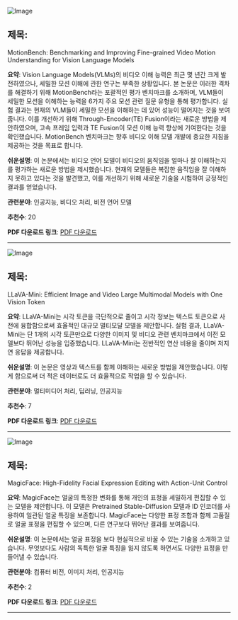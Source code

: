 ![Image](https://cdn-thumbnails.huggingface.co/social-thumbnails/papers/2501.02955.png)

## 제목:
MotionBench: Benchmarking and Improving Fine-grained Video Motion Understanding for Vision Language Models

**요약**:
Vision Language Models(VLMs)의 비디오 이해 능력은 최근 몇 년간 크게 발전하였으나, 세밀한 모션 이해에 관한 연구는 부족한 상황입니다. 본 논문은 이러한 격차를 해결하기 위해 MotionBench라는 포괄적인 평가 벤치마크를 소개하며, VLM들이 세밀한 모션을 이해하는 능력을 6가지 주요 모션 관련 질문 유형을 통해 평가합니다. 실험 결과는 현재의 VLM들이 세밀한 모션을 이해하는 데 있어 성능이 떨어지는 것을 보여줍니다. 이를 개선하기 위해 Through-Encoder(TE) Fusion이라는 새로운 방법을 제안하였으며, 고속 프레임 입력과 TE Fusion이 모션 이해 능력 향상에 기여한다는 것을 확인했습니다. MotionBench 벤치마크는 향후 비디오 이해 모델 개발에 중요한 지침을 제공하는 것을 목표로 합니다.

**쉬운설명**:
이 논문에서는 비디오 언어 모델이 비디오의 움직임을 얼마나 잘 이해하는지를 평가하는 새로운 방법을 제시했습니다. 현재의 모델들은 복잡한 움직임을 잘 이해하지 못하고 있다는 것을 발견했고, 이를 개선하기 위해 새로운 기술을 시험하여 긍정적인 결과를 얻었습니다.

**관련분야**:
인공지능, 비디오 처리, 비전 언어 모델

**추천수**:
20

**PDF 다운로드 링크**: [PDF 다운로드](https://arxiv.org/pdf/2501.02955)

---

![Image](https://cdn-thumbnails.huggingface.co/social-thumbnails/papers/2501.03895.png)

## 제목:
LLaVA-Mini: Efficient Image and Video Large Multimodal Models with One Vision Token

**요약**:
LLaVA-Mini는 시각 토큰을 극단적으로 줄이고 시각 정보는 텍스트 토큰으로 사전에 융합함으로써 효율적인 대규모 멀티모달 모델을 제안합니다. 실험 결과, LLaVA-Mini는 단 1개의 시각 토큰만으로 다양한 이미지 및 비디오 관련 벤치마크에서 이전 모델보다 뛰어난 성능을 입증했습니다. LLaVA-Mini는 전반적인 연산 비용을 줄이며 저지연 응답을 제공합니다.

**쉬운설명**:
이 논문은 영상과 텍스트를 함께 이해하는 새로운 방법을 제안했습니다. 이렇게 함으로써 더 적은 데이터로도 더 효율적으로 작업을 할 수 있습니다.

**관련분야**:
멀티미디어 처리, 딥러닝, 인공지능

**추천수**:
7

**PDF 다운로드 링크**: [PDF 다운로드](https://arxiv.org/pdf/2501.03895)

---

![Image](https://cdn-thumbnails.huggingface.co/social-thumbnails/papers/2501.02260.png)

## 제목:
MagicFace: High-Fidelity Facial Expression Editing with Action-Unit Control

**요약**:
MagicFace는 얼굴의 특정한 변화를 통해 개인의 표정을 세밀하게 편집할 수 있는 모델을 제안합니다. 이 모델은 Pretrained Stable-Diffusion 모델과 ID 인코더를 사용하여 일관된 얼굴 특징을 보존합니다. MagicFace는 다양한 표정 조합과 함께 고품질로 얼굴 표정을 편집할 수 있으며, 다른 연구보다 뛰어난 결과를 보여줍니다.

**쉬운설명**:
이 논문에서는 얼굴 표정을 보다 현실적으로 바꿀 수 있는 기술을 소개하고 있습니다. 무엇보다도 사람의 독특한 얼굴 특징을 잃지 않도록 하면서도 다양한 표정을 만들어낼 수 있습니다.

**관련분야**:
컴퓨터 비전, 이미지 처리, 인공지능

**추천수**:
2

**PDF 다운로드 링크**: [PDF 다운로드](https://arxiv.org/pdf/2501.02260)

---